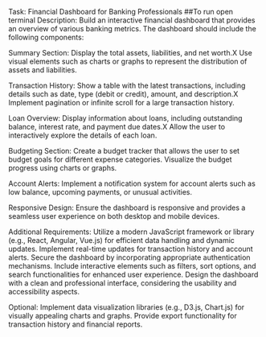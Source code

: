 Task: Financial Dashboard for Banking Professionals
##To run open terminal 
Description:
Build an interactive financial dashboard that provides an overview of various banking metrics. The dashboard should include the following components:

Summary Section:
Display the total assets, liabilities, and net worth.X
Use visual elements such as charts or graphs to represent the distribution of assets and liabilities.

Transaction History:
Show a table with the latest transactions, including details such as date, type (debit or credit), amount, and description.X
Implement pagination or infinite scroll for a large transaction history.

Loan Overview:
Display information about loans, including outstanding balance, interest rate, and payment due dates.X
Allow the user to interactively explore the details of each loan.

Budgeting Section:
Create a budget tracker that allows the user to set budget goals for different expense categories.
Visualize the budget progress using charts or graphs.

Account Alerts:
Implement a notification system for account alerts such as low balance, upcoming payments, or unusual activities.

Responsive Design:
Ensure the dashboard is responsive and provides a seamless user experience on both desktop and mobile devices.

Additional Requirements:
Utilize a modern JavaScript framework or library (e.g., React, Angular, Vue.js) for efficient data handling and dynamic updates.
Implement real-time updates for transaction history and account alerts.
Secure the dashboard by incorporating appropriate authentication mechanisms.
Include interactive elements such as filters, sort options, and search functionalities for enhanced user experience.
Design the dashboard with a clean and professional interface, considering the usability and accessibility aspects.

Optional:
Implement data visualization libraries (e.g., D3.js, Chart.js) for visually appealing charts and graphs.
Provide export functionality for transaction history and financial reports.
